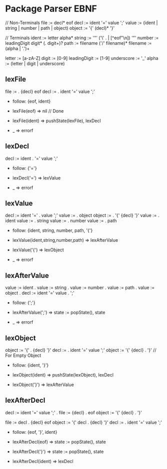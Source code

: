# Package Parser EBNF

// Non-Terminals
file := decl* eof
decl := ident '=' value ';'
value := (ident | string | number | path | object)
object := '{' (decl)* '}'

// Terminals
ident := letter alpha*
string := '"' ('\\' . | [^eof"\n]) '"'
number := leadingDigit digit* (\. digit+)?
path := filename ('/' filename)*
filename := (alpha | '.')+

letter := [a-zA-Z]
digit := [0-9]
leadingDigit := [1-9]
underscore := '\_'
alpha := (letter | digit | underscore)


## lexFile
file := . {decl} eof
decl := . ident '=' value ';'

- follow: {eof, ident}

- lexFile(eof) => nil // Done
- lexFile(ident) => pushState(lexFile), lexDecl
- _ => errorf

## lexDecl
decl := ident . '=' value ';'

- follow: {'='}

- lexDecl('=') => lexValue
- _ => errorf

## lexValue
decl := ident '=' . value ';'
value := . object
object := . '{' {decl} '}'
value := . ident
value := . string
value := . number
value := . path

- follow: {ident, string, number, path, '{'}

- lexValue(ident,string,number,path) => lexAfterValue
- lexValue('{') => lexObject
- _ => errorf

## lexAfterValue
value := ident .
value := string .
value := number .
value := path .
value := object .
decl := ident '=' value . ';'

- follow: {';'}

- lexAfterValue(';') => state := popState(), state
- _ => errorf

## lexObject
object := '{' . {decl} '}'
decl := . ident '=' value ';'
object := '{' {decl} . '}' // For Empty Object

- follow: {ident, '}'}

- lexObject(ident) => pushState(lexObject), lexDecl
- lexObject('}') => lexAfterValue

## lexAfterDecl
decl := ident '=' value ';' .
file := {decl} . eof
object := '{' {decl} . '}'

file := decl . {decl} eof
object := '{' decl . {decl} '}'
decl := . ident '=' value ';'

- follow: {eof, '}', ident}

- lexAfterDecl(eof) => state := popState(), state
- lexAfterDecl('}') => state := popState(), state
- lexAfterDecl(ident) => lexDecl
